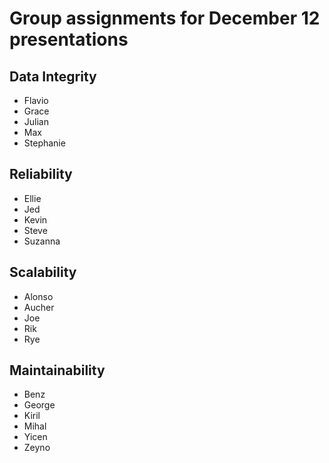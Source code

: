 # Group assignments for December 12 presentations

## Data Integrity
* Flavio  
* Grace  
* Julian  
* Max  
* Stephanie  

## Reliability
* Ellie  
* Jed  
* Kevin  
* Steve  
* Suzanna  

## Scalability
* Alonso  
* Aucher  
* Joe  
* Rik  
* Rye  

## Maintainability
* Benz  
* George  
* Kiril  
* Mihal  
* Yicen  
* Zeyno
  
